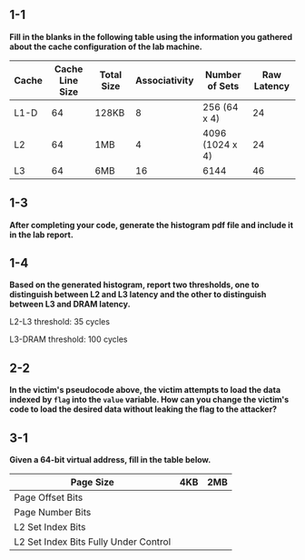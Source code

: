 ## 1-1

**Fill in the blanks in the following table using the information you gathered about the cache configuration of the lab machine.**

| Cache | Cache Line Size | Total Size | Associativity | Number of Sets | Raw Latency |
| ----- | --------------- | ---------- | ------------- | -------------- | ----------- |
| L1-D  | 64              | 128KB      | 8             | 256  (64 x 4)  | 24          |
| L2    | 64              | 1MB        | 4             | 4096 (1024 x 4)| 24          |
| L3    | 64              | 6MB        | 16            | 6144           | 46          |

## 1-3

**After completing your code, generate the histogram pdf file and include it in the lab report.**

<!-- ![Histogram](./Part1-Timing/Histogram.pdf) -->

## 1-4

**Based on the generated histogram, report two thresholds, one to distinguish between L2 and L3 latency and the other to distinguish between L3 and DRAM latency.**

L2-L3 threshold: 35 cycles

L3-DRAM threshold: 100 cycles

## 2-2

**In the victim's pseudocode above, the victim attempts to load the data indexed by `flag` into the `value` variable. How can you change the victim's code to load the desired data without leaking the flag to the attacker?**


## 3-1

**Given a 64-bit virtual address, fill in the table below.**

| Page Size                             | 4KB     | 2MB     |
| ------------------------------------- | ------- | ------- |
| Page Offset Bits                      |         |         |
| Page Number Bits                      |         |         |
| L2 Set Index Bits                     |         |         |
| L2 Set Index Bits Fully Under Control |         |         |
